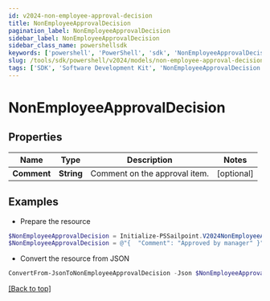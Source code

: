 ```yaml
---
id: v2024-non-employee-approval-decision
title: NonEmployeeApprovalDecision
pagination_label: NonEmployeeApprovalDecision
sidebar_label: NonEmployeeApprovalDecision
sidebar_class_name: powershellsdk
keywords: ['powershell', 'PowerShell', 'sdk', 'NonEmployeeApprovalDecision', 'V2024NonEmployeeApprovalDecision'] 
slug: /tools/sdk/powershell/v2024/models/non-employee-approval-decision
tags: ['SDK', 'Software Development Kit', 'NonEmployeeApprovalDecision', 'V2024NonEmployeeApprovalDecision']
---
```



# NonEmployeeApprovalDecision

## Properties

Name | Type | Description | Notes
------------ | ------------- | ------------- | -------------
**Comment** | **String** | Comment on the approval item. | [optional] 

## Examples

- Prepare the resource
```powershell
$NonEmployeeApprovalDecision = Initialize-PSSailpoint.V2024NonEmployeeApprovalDecision  -Comment Approved by manager
$NonEmployeeApprovalDecision = @"{  "Comment": "Approved by manager" }"@
```

- Convert the resource from JSON
```powershell
ConvertFrom-JsonToNonEmployeeApprovalDecision -Json $NonEmployeeApprovalDecision
```


[[Back to top]](#) 

